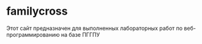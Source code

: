 # familycross
Этот сайт предназначен для выполненных лабораторных работ по веб-программированию на базе ПГГПУ
